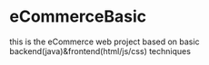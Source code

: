# eCommerceBasic
this is the eCommerce web project based on basic backend(java)&amp;frontend(html/js/css) techniques
